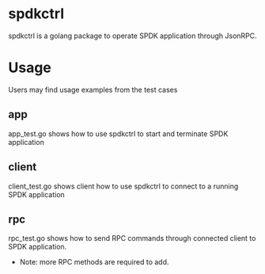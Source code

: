 # spdkctrl

spdkctrl is a golang package to operate SPDK application through JsonRPC.

# Usage

Users may find usage examples from the test cases

## app

app_test.go shows how to use spdkctrl to start and terminate SPDK application

## client

client_test.go shows client how to use spdkctrl to connect to a running SPDK application

## rpc

rpc_test.go shows how to send RPC commands through connected client to SPDK application.

* Note: more RPC methods are required to add.
